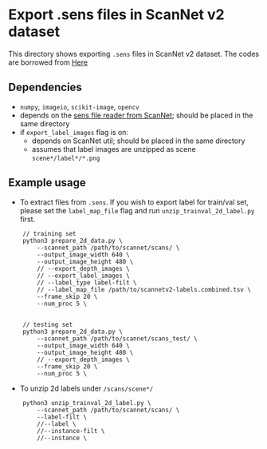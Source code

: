 # Export .sens files in ScanNet v2 dataset 

This directory shows exporting `.sens` files in ScanNet v2 dataset.
The codes are borrowed from [Here](https://github.com/ken012git/joint_point_based/tree/master/prepare_data/export_sens)


## Dependencies
* `numpy`, `imageio`, `scikit-image`, `opencv`
* depends on the [sens file reader from ScanNet](https://github.com/ScanNet/ScanNet/blob/master/SensReader/python/SensorData.py); should be placed in the same directory 
* if `export_label_images` flag is on:
	* depends on ScanNet util; should be placed in the same directory
	* assumes that label images are unzipped as scene `scene*/label*/*.png` 

## Example usage 

* To extract files from `.sens`. If you wish to export label for train/val set, please set the `label_map_file` flag and run `unzip_trainval_2d_label.py` first.
```
    // training set
    python3 prepare_2d_data.py \
        --scannet_path /path/to/scannet/scans/ \
        --output_image_width 640 \
        --output_image_height 480 \
        // --export_depth_images \
        // --export_label_images \
        // --label_type label-filt \
        // --label_map_file /path/to/scannetv2-labels.combined.tsv \
        --frame_skip 20 \
        --num_proc 5 \


    // testing set
    python3 prepare_2d_data.py \
        --scannet_path /path/to/scannet/scans_test/ \
        --output_image_width 640 \
        --output_image_height 480 \
        // --export_depth_images \
        --frame_skip 20 \
        --num_proc 5 \
```

* To unzip 2d labels under `/scans/scene*/`
```
    python3 unzip_trainval_2d_label.py \
        --scannet_path /path/to/scannet/scans/ \
        --label-filt \
        //--label \
        //--instance-filt \
        //--instance \
```

<!--
## Getting Started

These instructions will get you a copy of the project up and running on your local machine for development and testing purposes. See deployment for notes on how to deploy the project on a live system.

### Prerequisites

What things you need to install the software and how to install them

```
Give examples
```

### Installing

A step by step series of examples that tell you how to get a development env running

Say what the step will be

```
Give the example
```

And repeat

```
until finished
```

End with an example of getting some data out of the system or using it for a little demo

## Running the tests

Explain how to run the automated tests for this system

### Break down into end to end tests

Explain what these tests test and why

```
Give an example
```

### And coding style tests

Explain what these tests test and why

```
Give an example
```

## Deployment

Add additional notes about how to deploy this on a live system

## Built With

* [Dropwizard](http://www.dropwizard.io/1.0.2/docs/) - The web framework used
* [Maven](https://maven.apache.org/) - Dependency Management
* [ROME](https://rometools.github.io/rome/) - Used to generate RSS Feeds

## Contributing

Please read [CONTRIBUTING.md](https://gist.github.com/PurpleBooth/b24679402957c63ec426) for details on our code of conduct, and the process for submitting pull requests to us.

## Versioning

We use [SemVer](http://semver.org/) for versioning. For the versions available, see the [tags on this repository](https://github.com/your/project/tags). 

## Authors

* **Billie Thompson** - *Initial work* - [PurpleBooth](https://github.com/PurpleBooth)

See also the list of [contributors](https://github.com/your/project/contributors) who participated in this project.

## License

This project is licensed under the MIT License - see the [LICENSE.md](LICENSE.md) file for details

## Acknowledgments

* Hat tip to anyone whose code was used
* Inspiration
* etc
--->
